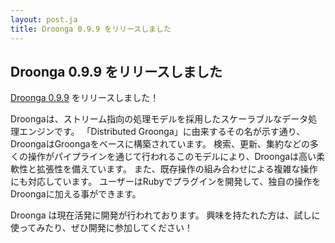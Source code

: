 ```yaml
---
layout: post.ja
title: Droonga 0.9.9 をリリースしました
---
```


Droonga 0.9.9 をリリースしました
--------------------------------

[Droonga 0.9.9](http://droonga.org/news/2014/02/09/release.html)
をリリースしました！

Droongaは、ストリーム指向の処理モデルを採用したスケーラブルなデータ処理エンジンです。
「Distributed
Groonga」に由来するその名が示す通り、DroongaはGroongaをベースに構築されています。
検索、更新、集約などの多くの操作がパイプラインを通じて行われるこのモデルにより、Droongaは高い柔軟性と拡張性を備えています。
また、既存操作の組み合わせによる複雑な操作にも対応しています。
ユーザーはRubyでプラグインを開発して、独自の操作をDroongaに加える事ができます。

Droonga は現在活発に開発が行われております。
興味を持たれた方は、試しに使ってみたり、ぜひ開発に参加してください！
